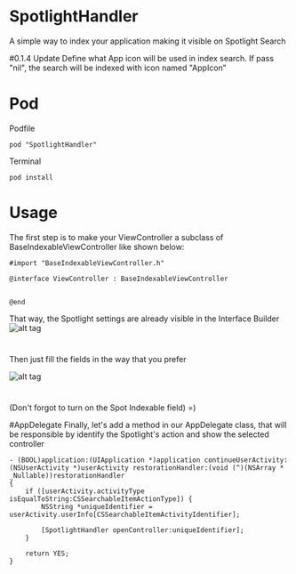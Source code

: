 # SpotlightHandler
A simple way to index your application making it visible on Spotlight Search

#0.1.4 Update
Define what App icon will be used in index search. If pass "nil", the search will be indexed with icon named "AppIcon"

# Pod

Podfile
```
pod "SpotlightHandler"
```

Terminal
```
pod install
```

# Usage
The first step is to make your ViewController a subclass of BaseIndexableViewController like shown below:

```
#import "BaseIndexableViewController.h"

@interface ViewController : BaseIndexableViewController


@end
```

That way, the Spotlight settings are already visible in the Interface Builder
![alt tag](https://cloud.githubusercontent.com/assets/14286416/13165288/07415f88-d6a3-11e5-82a9-a996be52e7e4.png)
#
Then just fill the fields in the way that you prefer

![alt tag](https://cloud.githubusercontent.com/assets/14286416/13165289/07498f64-d6a3-11e5-98d3-27a8f84b8e6e.png)
#
(Don't forgot to turn on the Spot Indexable field) =)

#AppDelegate
Finally, let's add a method in our AppDelegate class, that will be responsible by identify the Spotlight's action and show the selected controller

```
- (BOOL)application:(UIApplication *)application continueUserActivity:(NSUserActivity *)userActivity restorationHandler:(void (^)(NSArray * _Nullable))restorationHandler
{
    if ([userActivity.activityType isEqualToString:CSSearchableItemActionType]) {
        NSString *uniqueIdentifier = userActivity.userInfo[CSSearchableItemActivityIdentifier];
        
        [SpotlightHandler openController:uniqueIdentifier];
    }
    
    return YES;
}
```
